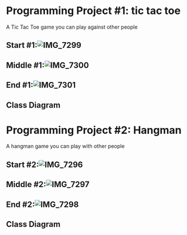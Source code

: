 # Programming Project #1: tic tac toe
A Tic Tac Toe game you can play against other people

## Start #1:![IMG_7299](https://user-images.githubusercontent.com/89155422/165111078-83cb59dd-b518-43b1-a559-fadc11beb565.JPG)

## Middle #1:![IMG_7300](https://user-images.githubusercontent.com/89155422/165111087-c6178059-9d3c-4c9b-afdc-e5f486e58f83.JPG)

## End #1:![IMG_7301](https://user-images.githubusercontent.com/89155422/165110993-d07a59d3-563f-41b1-93ee-c4cded3d12af.JPG)


## Class Diagram

# Programming Project #2: Hangman
A hangman game you can play with other people

## Start #2:![IMG_7296](https://user-images.githubusercontent.com/89155422/165111056-378b9f9c-79a0-4147-92ee-732ce8a01d4c.JPG)

## Middle #2:![IMG_7297](https://user-images.githubusercontent.com/89155422/165110947-f083c499-f812-4431-ab21-c3e7d986611a.JPG)
       
## End #2:![IMG_7298](https://user-images.githubusercontent.com/89155422/165111015-38e6fff7-0efd-4162-aff9-ec4dcb1c2010.JPG)


## Class Diagram
